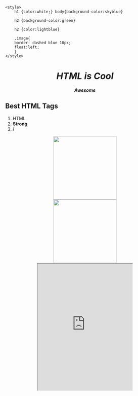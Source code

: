 <DOCTYPE HTML> 
<HTML>
<Title> HTML Doc </Title>
  
    <style>       
        h1 {color:white;} body{background-color:skyblue}  
    
        h2 {background-color:green}
    
        h2 {color:lightblue}
   
        .image{
        border: dashed blue 10px;
        float:left;
        }
    </style>
<body>
    <center>   <h1> <i> HTML is Cool </i> </h1> </center>
    <p> <center> <i> <b> Awesome </b> </i> </center> </p>
    <h2>Best HTML Tags </h2>
            <ol> <li> HTML </li> 
                <li> <strong> Strong</strong></li>    
                <li><i>i</i></li>
    </ol>
   <center> <img class="image" src="https://upload.wikimedia.org/wikipedia/commons/thumb/e/ea/Dog_coat_variation.png/220px-Dog_coat_variation.png" width="200"> </center>
    <center> <img src="https://upload.wikimedia.org/wikipedia/commons/9/99/Brooks_Chase_Ranger_of_Jolly_Dogs_Jack_Russell.jpg" width="200">
        <center> <iframe src="https://snake.googlemaps.com/" length="400" height="400"> </center>
            
</body>
</HTML>
